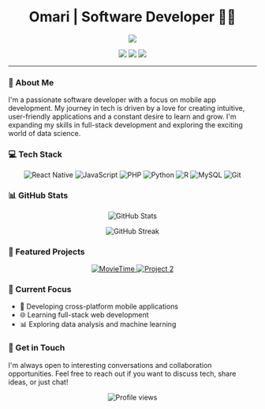 <h1 align="center">Omari <!--Eben -->| Software Developer 👨‍💻</h1>

<p align="center">
  <img src="https://readme-typing-svg.herokuapp.com?lines=Mobile+App+Developer;Full-Stack+Enthusiast;Data+Science+Explorer&center=true&width=380&height=45">
</p>

<p align="center">
  <a href="mailto:omarieben7@gmail.com"><img src="https://img.shields.io/badge/Email-D14836?style=for-the-badge&logo=gmail&logoColor=white"/></a>
  <a href="https://www.linkedin.com/in/eben-omari-072923167/"><img src="https://img.shields.io/badge/LinkedIn-0077B5?style=for-the-badge&logo=linkedin&logoColor=white"/></a>
  <a href="https://twitter.com/tweetsfromslick"><img src="https://img.shields.io/badge/Twitter-1DA1F2?style=for-the-badge&logo=twitter&logoColor=white"/></a>
</p>

---

### 🚀 About Me

I'm a passionate software developer with a focus on mobile app development. My journey in tech is driven by a love for creating intuitive, user-friendly applications and a constant desire to learn and grow. I'm expanding my skills in full-stack development and exploring the exciting world of data science.

### 💻 Tech Stack

<p align="center">
  <img src="https://img.shields.io/badge/React_Native-20232A?style=for-the-badge&logo=react&logoColor=61DAFB" alt="React Native"/>
  <img src="https://img.shields.io/badge/JavaScript-F7DF1E?style=for-the-badge&logo=javascript&logoColor=black" alt="JavaScript"/>
  <img src="https://img.shields.io/badge/PHP-777BB4?style=for-the-badge&logo=php&logoColor=white" alt="PHP"/>
  <img src="https://img.shields.io/badge/Python-3776AB?style=for-the-badge&logo=python&logoColor=white" alt="Python"/>
  <img src="https://img.shields.io/badge/R-276DC3?style=for-the-badge&logo=r&logoColor=white" alt="R"/>
  <img src="https://img.shields.io/badge/MySQL-4479A1?style=for-the-badge&logo=mysql&logoColor=white" alt="MySQL"/>
  <img src="https://img.shields.io/badge/Git-F05032?style=for-the-badge&logo=git&logoColor=white" alt="Git"/>
</p>

### 📊 GitHub Stats

<p align="center">
  <img src="https://github-readme-stats.vercel.app/api?username=Kojo-Jr&show_icons=true&theme=radical" alt="GitHub Stats" />
</p>

<p align="center">
  <img src="https://github-readme-streak-stats.herokuapp.com/?user=Kojo-Jr&theme=radical" alt="GitHub Streak" />
</p>

### 🌟 Featured Projects

<p align="center">
  <a href="https://github.com/Kojo-Jr/project1">
    <img src="https://github-readme-stats.vercel.app/api/pin/?username=Kojo-Jr&repo=MovieTime&theme=radical" alt="MovieTime" />
  </a>
  <a href="https://github.com/Kojo-Jr/project2">
    <img src="https://github-readme-stats.vercel.app/api/pin/?username=Kojo-Jr&repo=Data-Analysis-and-Model-Prediction-on-Patient-Data&theme=radical" alt="Project 2" />
  </a>
</p>

### 🌱 Current Focus

- 📱 Developing cross-platform mobile applications
- 🌐 Learning full-stack web development
- 📊 Exploring data analysis and machine learning

### 💬 Get in Touch

I'm always open to interesting conversations and collaboration opportunities. Feel free to reach out if you want to discuss tech, share ideas, or just chat!

<p align="center">
  <img src="https://komarev.com/ghpvc/?username=Kojo-Jr&color=blueviolet&style=flat-square&label=Profile+Views" alt="Profile views" />
</p>
